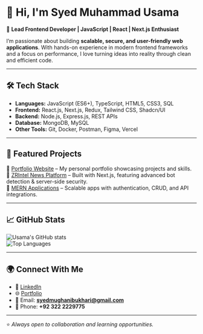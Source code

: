# 👋 Hi, I'm Syed Muhammad Usama  

🚀 **Lead Frontend Developer | JavaScript | React | Next.js Enthusiast**  

I’m passionate about building **scalable, secure, and user-friendly web applications**. With hands-on experience in modern frontend frameworks and a focus on performance, I love turning ideas into reality through clean and efficient code.  

---

## 🛠️ Tech Stack  
- **Languages:** JavaScript (ES6+), TypeScript, HTML5, CSS3, SQL  
- **Frontend:** React.js, Next.js, Redux, Tailwind CSS, Shadcn/UI  
- **Backend:** Node.js, Express.js, REST APIs  
- **Database:** MongoDB, MySQL  
- **Other Tools:** Git, Docker, Postman, Figma, Vercel  

---

## 🌟 Featured Projects  
🔹 [Portfolio Website](https://smughanibukari.github.io/) – My personal portfolio showcasing projects and skills.  
🔹 [ZRIntel News Platform](#) – Built with Next.js, featuring advanced bot detection & server-side security.  
🔹 [MERN Applications](#) – Scalable apps with authentication, CRUD, and API integrations.  

---

## 📈 GitHub Stats  
![Usama's GitHub stats](https://github-readme-stats.vercel.app/api?username=smughanibukari&show_icons=true&theme=tokyonight)  
![Top Languages](https://github-readme-stats.vercel.app/api/top-langs/?username=smughanibukari&layout=compact&theme=tokyonight)  

---

## 🌍 Connect With Me  
- 💼 [LinkedIn](https://www.linkedin.com/in/syedmughanibukhari/)  
- 🌐 [Portfolio](https://smughanibukari.github.io/)  
- 📧 Email: **syedmughanibukhari@gmail.com**  
- 📱 Phone: **+92 322 2229775**  

---

⭐️ *Always open to collaboration and learning opportunities.*  
